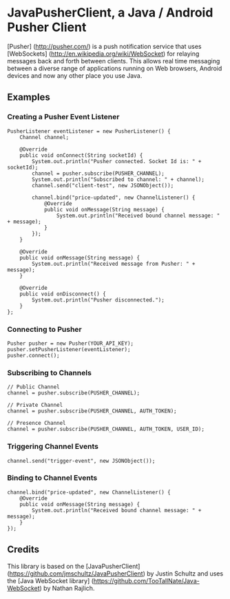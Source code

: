 # JavaPusherClient, a Java / Android Pusher Client

[Pusher] (http://pusher.com/) is a push notification service that uses [WebSockets] (http://en.wikipedia.org/wiki/WebSocket) for relaying messages back and forth between clients.  This allows real time messaging between a diverse range of applications running on Web browsers, Android devices and now any other place you use Java.

## Examples
### Creating a Pusher Event Listener
	PusherListener eventListener = new PusherListener() {  
		Channel channel;
		
		@Override
		public void onConnect(String socketId) {
			System.out.println("Pusher connected. Socket Id is: " + socketId);
			channel = pusher.subscribe(PUSHER_CHANNEL);
			System.out.println("Subscribed to channel: " + channel);
			channel.send("client-test", new JSONObject());
			
			channel.bind("price-updated", new ChannelListener() {
				@Override
				public void onMessage(String message) {
					System.out.println("Received bound channel message: " + message);
				}
			});
		}
	
		@Override
		public void onMessage(String message) {
			System.out.println("Received message from Pusher: " + message);
		}
	
		@Override
		public void onDisconnect() {
			System.out.println("Pusher disconnected.");
		}
	};
### Connecting to Pusher
	Pusher pusher = new Pusher(YOUR_API_KEY);   
	pusher.setPusherListener(eventListener);
	pusher.connect();  
### Subscribing to Channels
	// Public Channel
	channel = pusher.subscribe(PUSHER_CHANNEL);  
	
	// Private Channel
	channel = pusher.subscribe(PUSHER_CHANNEL, AUTH_TOKEN);  
	
	// Presence Channel
	channel = pusher.subscribe(PUSHER_CHANNEL, AUTH_TOKEN, USER_ID);  	
### Triggering Channel Events
	channel.send("trigger-event", new JSONObject()); 
### Binding to Channel Events
	channel.bind("price-updated", new ChannelListener() {  
		@Override  
		public void onMessage(String message) {  
			System.out.println("Received bound channel message: " + message);  
		}  
	});  
## Credits
This library is based on the [JavaPusherClient] (https://github.com/jmschultz/JavaPusherClient) by Justin Schultz and uses the [Java WebSocket library] (https://github.com/TooTallNate/Java-WebSocket) by Nathan Rajlich.